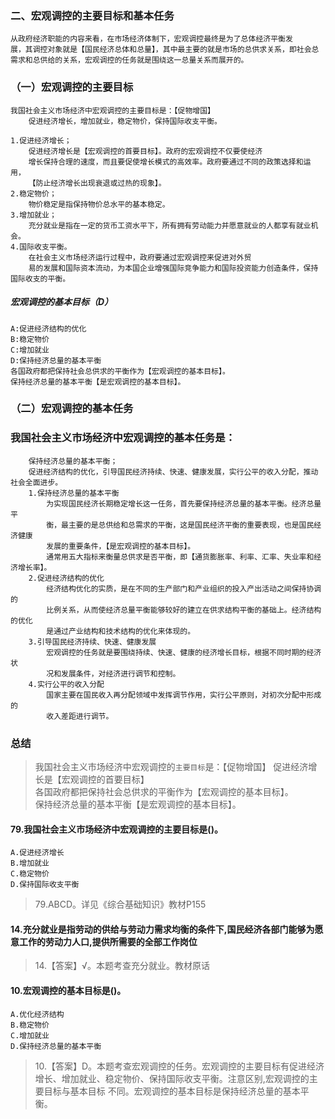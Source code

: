 ### 二、宏观调控的主要目标和基本任务
    从政府经济职能的内容来看，在市场经济体制下，宏观调控最终是为了总体经济平衡发
    展，其调控对象就是【国民经济总体和总量】，其中最主要的就是市场的总供求关系，即社会总
    需求和总供给的关系，宏观调控的任务就是围绕这一总量关系而展开的。
    
### （一）宏观调控的主要目标
    我国社会主义市场经济中宏观调控的主要目标是：【促物增国】
        促进经济增长，增加就业，稳定物价，保持国际收支平衡。
        
    1.促进经济增长；
        促进经济增长是【宏观调控的首要目标】。政府的宏观调控不仅要使经济
        增长保持合理的速度，而且要促使增长模式的高效率。政府要通过不同的政策选择和运用，
        【防止经济增长出现衰退或过热的现象】。
    2.稳定物价；
        物价稳定是指保持物价总水平的基本稳定。
    3.增加就业；
        充分就业是指在一定的货币工资水平下，所有拥有劳动能力并愿意就业的人都享有就业机会。
    4.国际收支平衡。
        在社会主义市场经济运行过程中，政府要通过宏观调控来促进对外贸
        易的发展和国际资本流动，为本国企业增强国际竞争能力和国际投资能力创造条件，保持国际收支的平衡。

##### 宏观调控的基本目标（D）
    A:促进经济结构的优化
    B:稳定物价
    C:增加就业
    D:保持经济总量的基本平衡
    各国政府都把保持社会总供求的平衡作为【宏观调控的基本目标】。
    保持经济总量的基本平衡【是宏观调控的基本目标】。



### （二）宏观调控的基本任务
### 我国社会主义市场经济中宏观调控的基本任务是：
        保持经济总量的基本平衡；
        促进经济结构的优化，引导国民经济持续、快速、健康发展，实行公平的收入分配，推动社会全面进步。
        1.保持经济总量的基本平衡
            为实现国民经济长期稳定增长这一任务，首先要保持经济总量的基本平衡。经济总量平
            衡，最主要的是总供给和总需求的平衡，这是国民经济平衡的重要表现，也是国民经济健康
            发展的重要条件，【是宏观调控的基本目标】。
            通常用五大指标来衡量总供求是否平衡，即【通货膨胀率、利率、汇率、失业率和经济增长率】。
        2.促进经济结构的优化
            经济结构优化的实质，是在不同的生产部门和产业组织的投入产出活动之间保持协调的
            比例关系，从而使经济总量平衡能够较好的建立在供求结构平衡的基础上。经济结构的优化
            是通过产业结构和技术结构的优化来体现的。
        3.引导国民经济持续、快速、健康发展
            宏观调控的任务就是要围绕持续、快速、健康的经济增长目标，根据不同时期的经济状
            况和发展条件，对经济进行调节和控制。
        4.实行公平的收入分配
            国家主要在国民收入再分配领域中发挥调节作用，实行公平原则，对初次分配中形成的
            收入差距进行调节。
            
### 总结
>   我国社会主义市场经济中宏观调控的`主要目标`是：【促物增国】
    促进经济增长是【宏观调控的首要目标】  
    各国政府都把保持社会总供求的平衡作为【宏观调控的基本目标】。  
    保持经济总量的基本平衡【是宏观调控的基本目标】。  
            
#### 79.我国社会主义市场经济中宏观调控的主要目标是()。
    A.促进经济增长
    B.增加就业
    C.稳定物价
    D.保持国际收支平衡
>   79.ABCD。详见《综合基础知识》教材P155
    
#### 14.充分就业是指劳动的供给与劳动力需求均衡的条件下,国民经济各部门能够为愿意工作的劳动力人口,提供所需要的全部工作岗位
>   14.【答案】√。本题考查充分就业。教材原话

#### 10.宏观调控的基本目标是()。
    A.优化经济结构
    B.稳定物价
    C.增加就业
    D.保持经济总量的基本平衡
>   10.【答案】D。本题考查宏观调控的任务。宏观调控的主要目标有促进经济
    增长、增加就业、稳定物价、保持国际收支平衡。注意区别,宏观调控的主要目标与基本目标
    不同。宏观调控的基本目标是保持经济总量的基本平衡。
